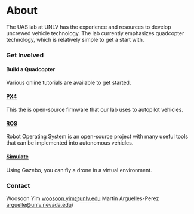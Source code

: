 About
=====

The UAS lab at UNLV has the experience and resources to develop uncrewed vehicle technology.
The lab currently emphasizes quadcopter technology,
  which is relatively simple to get a start with.

### Get Involved
#### Build a Quadcopter
Various online tutorials are available to get started.
#### [PX4](https://px4.io)
This the is open-source firmware that our lab uses to autopilot vehicles.
#### [ROS](https://www.ros.org)
Robot Operating System is an open-source project with many useful tools
  that can be implemented into autonomous vehicles.
#### [Simulate](https://gazebosim.org/home)
Using Gazebo, you can fly a drone in a virtual environment.

### Contact
Woosoon Yim woosoon.yim@unlv.edu
Martin Arguelles-Perez arguelle@unlv.nevada.edu\
